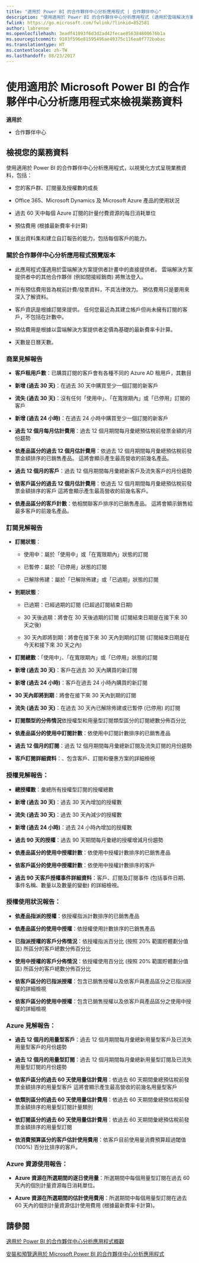 ```yaml
---
title: "適用於 Power BI 的合作夥伴中心分析應用程式 | 合作夥伴中心"
description: "使用適用於 Power BI 的合作夥伴中心分析應用程式 (適用於雲端解決方案提供者中的直接合作夥伴)。"
fwlink: https://go.microsoft.com/fwlink/?linkid=852581
author: labrenne
ms.openlocfilehash: 3eadf41093f6d3d2ad42fecae856384800676b1a
ms.sourcegitcommit: 9183f596e81595496ae49375c116ea0f772babac
ms.translationtype: HT
ms.contentlocale: zh-TW
ms.lasthandoff: 08/23/2017
---
```

# <a name="view-your-business-data-with-the-partner-center-analytics-app-for-microsoft-power-bi"></a>使用適用於 Microsoft Power BI 的合作夥伴中心分析應用程式來檢視業務資料

**適用於**

-   合作夥伴中心

## <a name="view-your-business-data"></a>檢視您的業務資料

使用適用於 Power BI 的合作夥伴中心分析應用程式，以視覺化方式呈現業務資料，包括：

- 您的客戶群、訂閱量及授權數的成長

- Office 365、Microsoft Dynamics 及 Microsoft Azure 產品的使用狀況

- 過去 60 天中每個 Azure 訂閱的計量付費資源的每日消耗單位

- 預估費用 (根據最新費率卡計算)

- 匯出資料集和建立自訂報告的能力，包括每個客戶的能力。 

### <a name="about-the-partner-center-analytics-app-preview-release"></a>關於合作夥伴中心分析應用程式預覽版本

 - 此應用程式僅適用於雲端解決方案提供者計畫中的直接提供者。 雲端解決方案提供者中的其他合作夥伴 (例如間接經銷商) 將無法登入。

- 所有預估費用皆為稅前計費/發票資料，不具法律效力。 預估費用只是要用來深入了解資料。

- 客戶資訊是根據訂閱來提供。 任何您最近為其建立帳戶但尚未擁有訂閱的客戶，不包括在計數中。 

- 預估費用是根據以雲端解決方案提供者定價為基礎的最新費率卡計算。 

- 天數是日曆天數。 


### <a name="business-insights-report"></a>商業見解報告

-  **客戶租用戶數**：已購買訂閱的客戶會有各種不同的 Azure AD 租用戶，其數目

-  **新增 (過去 30 天)**：在過去 30 天中購買至少一個訂閱的新客戶

-  **流失 (過去 30 天)**：沒有任何「使用中」、「在寬限期內」或「已停用」訂閱的客戶

- **新增 (過去 24 小時)**：在過去 24 小時中購買至少一個訂閱的新客戶

- **過去 12 個月每月估計費用**：過去 12 個月期間每月彙總預估稅前發票金額的月份趨勢

- **依產品區分的過去 12 個月估計費用**：依過去 12 個月期間每月彙總預估稅前發票金額排序的已銷售產品。 這將會顯示產生最高營收的前幾名產品。

- **過去 12 個月的客戶**：過去 12 個月期間每月彙總新客戶及流失客戶的月份趨勢

- **依客戶區分的過去 12 個月估計費用**：依過去 12 個月期間每月彙總預估稅前發票金額排序的客戶 這將會顯示產生最高營收的前幾名客戶。

- **依產品區分的客戶計數**：依相關聯客戶排序的已銷售產品。 這將會顯示銷售給最多客戶的前幾名產品。 


### <a name="subscription-insights-report"></a>訂閱見解報告 

- **訂閱狀態**：

    - 使用中：屬於「使用中」或「在寬限期內」狀態的訂閱

    - 已暫停：屬於「已停用」狀態的訂閱

    - 已解除佈建：屬於「已解除佈建」或「已過期」狀態的訂閱

- **到期狀態**：

    - 已過期：已經過期的訂閱 (已超過訂閱結束日期)

    - 30 天後過期：將會在 30 天後過期的訂閱 (訂閱結束日期是在接下來 30 天之後)

    - 30 天內即將到期：將會在接下來 30 天內到期的訂閱 (訂閱結束日期是在今天和接下來 30 天之內)

-  **訂閱總數**：「使用中」、「在寬限期內」或「已停用」狀態的訂閱

- **新增 (過去 30 天)**：客戶在過去 30 天內購買的新訂閱

- **新增 (過去 24 小時)**：客戶在過去 24 小時內購買的新訂閱

- **30 天內即將到期**：將會在接下來 30 天內到期的訂閱

- **流失 (過去 30 天)**：在過去 30 天內已解除佈建或已暫停 (已停用) 的訂閱

- **訂閱類型的分佈情況**依授權型和用量型訂閱類型區分的訂閱總數分佈百分比

- **依產品區分的使用中訂閱計數**：依使用中訂閱計數排序的已銷售產品

- **過去 12 個月的訂閱**：過去 12 個月期間每月彙總新訂閱及流失訂閱的月份趨勢

- **客戶訂閱詳細資料**：、包含客戶、訂閱和優惠方案的詳細檢視 


### <a name="license-insights-report"></a>授權見解報告：

- **總授權數**：彙總所有授權型訂閱的授權總數

- **新增 (過去 30 天)**：過去 30 天內增加的授權數

- **流失 (過去 30 天)**：過去 30 天內減少的授權數

- **新增 (過去 24 小時)**：過去 24 小時內增加的授權數

- **過去 90 天的授權**：過去 90 天期間每月彙總的授權增減月份趨勢

- **依產品區分的使用中授權計數**：依使用中授權計數排序的已銷售產品

- **依客戶區分的使用中授權計數**：依使用中授權計數排序的客戶

- **過去 90 天客戶授權事件詳細資料**：客戶、訂閱及訂閱事件 (包括事件日期、事件名稱、數量以及數量的變動) 的詳細檢視。


### <a name="licenses-usage-report"></a>授權使用狀況報告：

- **依產品指派的授權**：依授權指派計數排序的已銷售產品

- **依產品區分的使用中授權**：依授權使用計數排序的已銷售產品

- **已指派授權的客戶分佈情況**：依授權指派百分比 (按照 20% 範圍貯體劃分值區) 所區分的客戶總數分佈百分比

- **使用中授權的客戶分佈情況**：依授權使用百分比 (按照 20% 範圍貯體劃分值區) 所區分的客戶總數分佈百分比

- **依客戶區分的已指派授權**：包含已銷售授權以及依客戶與產品區分之已指派授權的詳細檢視

- **依客戶區分的使用中授權**：包含已銷售授權以及依客戶與產品區分之使用中授權的詳細檢視


### <a name="azure-insights-report"></a>Azure 見解報告：

- **過去 12 個月的用量型客戶**：過去 12 個月期間每月彙總新用量型客戶及已流失用量型客戶的月份趨勢

- **過去 12 個月的用量型訂閱**：過去 12 個月期間每月彙總新用量型訂閱及已流失用量型訂閱的月份趨勢

- **依客戶區分的過去 60 天使用量估計費用**：依過去 60 天期間彙總預估稅前發票金額排序的用量型客戶 這將會顯示產生最高營收的前幾名用量型客戶

- **依類別區分的過去 60 天使用量估計費用**：依過去 60 天期間彙總預估稅前發票金額排序的用量型訂閱計量類別

- **依訂閱區分的過去 60 天使用量估計費用**：依過去 60 天期間彙總預估稅前發票金額排序的用量型訂閱

- **依消費預算區分的客戶估計使用費用**：依客戶目前使用量消費預算超過閾值 (100%) 百分比排序的客戶。


### <a name="azure-resource-usage-report"></a>Azure 資源使用報告：

- **Azure 資源在所選期間的逐日使用量**：所選期間中每個用量型訂閱在過去 60 天內的個別計量資源每日消耗單位。

- **Azure 資源在所選期間的估計使用費用**：所選期間中每個用量型訂閱在過去 60 天內的個別計量資源估計使用費用 (根據最新費率卡計算)。 

## <a name="see-also"></a>請參閱

[適用於 Power BI 的合作夥伴中心分析應用程式概觀](power-bi-app-for-direct-partners.md)


[安裝和預覽適用於 Microsoft Power BI 的合作夥伴中心分析應用程式](power-bi-app-for-direct-partners-install.md)
